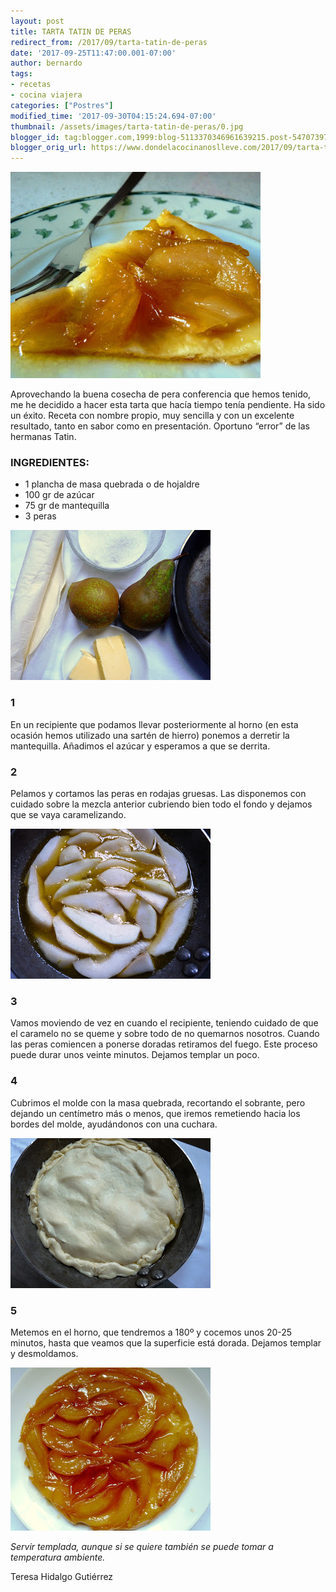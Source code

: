 ```yaml
---
layout: post
title: TARTA TATIN DE PERAS
redirect_from: /2017/09/tarta-tatin-de-peras
date: '2017-09-25T11:47:00.001-07:00'
author: bernardo
tags:
- recetas
- cocina viajera
categories: ["Postres"]
modified_time: '2017-09-30T04:15:24.694-07:00'
thumbnail: /assets/images/tarta-tatin-de-peras/0.jpg
blogger_id: tag:blogger.com,1999:blog-5113370346961639215.post-5470739704646009676
blogger_orig_url: https://www.dondelacocinanoslleve.com/2017/09/tarta-tatin-de-peras.html
---
```


![](/assets/images/tarta-tatin-de-peras/0.jpg)

  
Aprovechando la buena cosecha de pera conferencia que hemos tenido, me he decidido a hacer esta tarta que hacía tiempo tenía pendiente. Ha sido un éxito. Receta con nombre propio, muy sencilla y con un excelente resultado, tanto en sabor como en presentación. Oportuno “error” de las hermanas Tatin.  

### INGREDIENTES:

* 1 plancha de masa quebrada o de hojaldre
* 100 gr de azúcar
* 75 gr de mantequilla
* 3 peras  

![](/assets/images/tarta-tatin-de-peras/1.jpg)

### 1 

En un recipiente que podamos llevar posteriormente al horno (en esta ocasión hemos utilizado una sartén de hierro) ponemos a derretir la mantequilla. Añadimos el azúcar y esperamos a que se derrita.  

### 2

Pelamos y cortamos las peras en rodajas gruesas. Las disponemos con cuidado sobre la mezcla anterior cubriendo bien todo el fondo y dejamos que se vaya caramelizando.  

![](/assets/images/tarta-tatin-de-peras/2.jpg)

### 3

Vamos moviendo de vez en cuando el recipiente, teniendo cuidado de que el caramelo no se queme y sobre todo de no quemarnos nosotros. Cuando las peras comiencen a ponerse doradas retiramos del fuego. Este proceso puede durar unos veinte minutos. Dejamos templar un poco.  

### 4

Cubrimos el molde con la masa quebrada, recortando el sobrante, pero dejando un centímetro más o menos, que iremos remetiendo hacia los bordes del molde, ayudándonos con una cuchara.  

![](/assets/images/tarta-tatin-de-peras/3.jpg)

### 5

Metemos en el horno, que tendremos a 180º y cocemos unos 20-25 minutos, hasta que veamos que la superficie está dorada. Dejamos templar y desmoldamos.  

![](/assets/images/tarta-tatin-de-peras/4.jpg)

  
_Servir templada, aunque si se quiere también se puede tomar a temperatura ambiente._  
  
Teresa Hidalgo Gutiérrez
